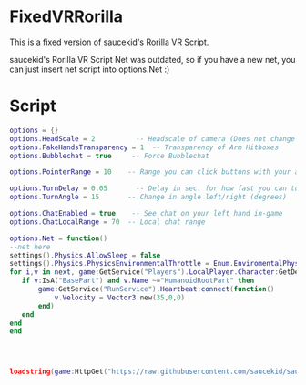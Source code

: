 # FixedVRRorilla
This is a fixed version of saucekid's Rorilla VR Script.

saucekid's Rorilla VR Script Net was outdated, so if you have a new net, you can just insert net script into options.Net :)

# Script

```lua
options = {}
options.HeadScale = 2          -- Headscale of camera (Does not change actual head size)
options.FakeHandsTransparency = 1  -- Transparency of Arm Hitboxes
options.Bubblechat = true     -- Force Bubblechat

options.PointerRange = 10    -- Range you can click buttons with your arm

options.TurnDelay = 0.05       -- Delay in sec. for how fast you can turn left and right
options.TurnAngle = 15       -- Change in angle left/right (degrees)

options.ChatEnabled = true    -- See chat on your left hand in-game
options.ChatLocalRange = 70  -- Local chat range

options.Net = function()
--net here
settings().Physics.AllowSleep = false
settings().Physics.PhysicsEnvironmentalThrottle = Enum.EnviromentalPhysicsThrottle.Disabled
for i,v in next, game:GetService("Players").LocalPlayer.Character:GetDescendants() do
   if v:IsA("BasePart") and v.Name ~="HumanoidRootPart" then
       game:GetService("RunService").Heartbeat:connect(function()
           v.Velocity = Vector3.new(35,0,0)
       end)
   end
end
end




loadstring(game:HttpGet("https://raw.githubusercontent.com/saucekid/sauceVR/main/extra/ROrilla.lua"))();
```
